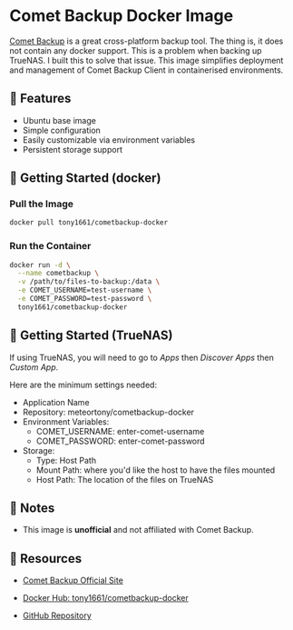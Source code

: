 
# Comet Backup Docker Image

[Comet Backup](https://cometbackup.com/) is a great cross-platform backup tool. The thing is, it does not contain any docker support. This is a problem when backing up TrueNAS. I built this to solve that issue. This image simplifies deployment and management of Comet Backup Client in containerised environments.



## 🚀 Features

- Ubuntu base image
- Simple configuration
- Easily customizable via environment variables
- Persistent storage support


## 🐳 Getting Started (docker)

### Pull the Image

```bash
docker pull tony1661/cometbackup-docker
```

### Run the Container

```bash
docker run -d \
  --name cometbackup \
  -v /path/to/files-to-backup:/data \
  -e COMET_USERNAME=test-username \
  -e COMET_PASSWORD=test-password \
  tony1661/cometbackup-docker
  ```

## 📂 Getting Started (TrueNAS)
If using TrueNAS, you will need to go to *Apps* then *Discover Apps* then *Custom App*.
  

Here are the minimum settings needed:
 - Application Name
 - Repository: meteortony/cometbackup-docker
 - Environment Variables:
   - COMET_USERNAME: enter-comet-username
   - COMET_PASSWORD: enter-comet-password
 - Storage:
   - Type: Host Path
   - Mount Path: where you'd like the host to have the files mounted
   - Host Path: The location of the files on TrueNAS

## 📝 Notes

-   This image is **unofficial** and not affiliated with Comet Backup.


## 📎 Resources

-   [Comet Backup Official Site](https://cometbackup.com/)
    
-   [Docker Hub: tony1661/cometbackup-docker](https://hub.docker.com/r/tony1661/cometbackup-docker)
    
-   [GitHub Repository](https://github.com/tony1661/cometbackup-docker)
